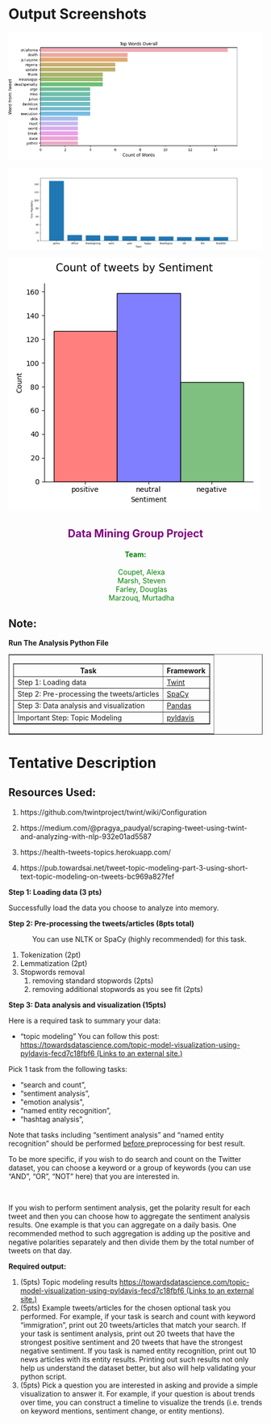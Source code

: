 <h1> Output Screenshots</h1> 


![alt text](./data/3.png?raw=true "Title")


![alt text](./data/2.png?raw=true "Title")


![alt text](./data/1.png?raw=true "Title")


<h2 style="color: purple; text-align:center">Data Mining Group Project </h2>

<h4 style="color: green; text-align:center"><b>Team:</b></h4>
<div >
<ol  style="color: green; text-align:center; list-style:none">
<li>
Coupet, Alexa
</li>
<li>
Marsh, Steven
</li>
<li>
Farley, Douglas</li>
<li>
                    Marzouq, Murtadha 
</li>
</ol>                    
</div>




<h2>Note:</h2> <b> Run The Analysis Python File</b>

 <table border="1" width = "100%">                    <tr>             <td>                <table border = "1" width = "100%">                   <tr>                      <th>Task</th>                      <th>Framework</th>                   </tr>                   <tr>                      <td>Step 1: Loading data</td>                      <td><a href="https://github.com/twintproject/twint">Twint</a></td>                   </tr>                   <tr>                      <td>Step 2: Pre-processing the tweets/articles </td>                      <td><a href="https://spacy.io/usage/v3-2">SpaCy</a></td>   
 <tr>
 <td> Step 3: Data analysis and visualization</td> 
  <td><a href="https://pandas.pydata.org/">Pandas</a></td> 
    <tr>
   <td> Important Step: Topic Modeling</td> 
  <td><a href="https://scikit-learn.org/stable/model_selection.html#model-selection/">pyldavis</a></td> 
         </tr>      
 </tr>
 </tr>                </table>             </td>          </tr>                 </table>

<div class="show-content user_content clearfix enhanced">
  <h1 class="page-title">Tentative Description</h1>
  
  
<h2><b>Resources Used:</b></h2>
<ol>
<li>
<p> https://github.com/twintproject/twint/wiki/Configuration </p>
</li>
<li>
<p>https://medium.com/@pragya_paudyal/scraping-tweet-using-twint-and-analyzing-with-nlp-932e01ad5587</p>
</li>

<li>
<p> https://health-tweets-topics.herokuapp.com/ </p>
</li>

<li>
<p> https://pub.towardsai.net/tweet-topic-modeling-part-3-using-short-text-topic-modeling-on-tweets-bc969a827fef </p>
</li>

  </ol>
<p><strong>Step 1: Loading data (3 pts)</strong></p>
<p>Successfully load the data you choose to analyze into memory.</p>
<p><strong>Step 2: Pre-processing the tweets/articles (8pts total)</strong></p>
<p>&nbsp;&nbsp;&nbsp;&nbsp;&nbsp;&nbsp;&nbsp;&nbsp;&nbsp;&nbsp;&nbsp; You can use NLTK or SpaCy (highly recommended) for this task.</p>
<ol>
<li>Tokenization (2pt)</li>
<li>Lemmatization (2pt)</li>
<li>Stopwords removal
<ol>
<li>removing standard stopwords (2pts)</li>
<li>removing additional stopwords as you see fit (2pts)</li>
</ol>
</li>
</ol>
<p><strong>Step 3: Data analysis and visualization (15pts)</strong></p>
<p>Here is a required task to summary your data:</p>
<ul>
<li>“topic modeling” You can follow this post: <a href="https://towardsdatascience.com/topic-model-visualization-using-pyldavis-fecd7c18fbf6" target="_blank" class="external" rel="noreferrer noopener"><span>https://towardsdatascience.com/topic-model-visualization-using-pyldavis-fecd7c18fbf6</span><span aria-hidden="true" class="ui-icon ui-icon-extlink ui-icon-inline" title="Links to an external site."></span><span class="screenreader-only">&nbsp;(Links to an external site.)</span></a>&nbsp;</li>
</ul>
<p>Pick 1 task from the following tasks:&nbsp;</p>
<ul>
<li>“search and count”,</li>
<li>“sentiment analysis”,</li>
<li>"emotion analysis",</li>
<li>“named entity recognition”,</li>
<li>“hashtag analysis”,&nbsp;</li>
</ul>
<p>Note that tasks including “sentiment analysis” and “named entity recognition” should be performed<span>&nbsp;</span><u>before&nbsp;</u>preprocessing for best result.</p>
<p>To be more specific, if you wish to do search and count on the Twitter dataset, you can choose a keyword or a group of keywords (you can use “AND”, “OR”, “NOT” here) that you are interested in.</p>
<p>&nbsp;</p>
<p>If you wish to perform sentiment analysis, get the polarity result for each tweet and then you can choose how to aggregate the sentiment analysis results. One example is that you can aggregate on a daily basis. One recommended method to such aggregation is adding up the positive and negative polarities separately and then divide them by the total number of tweets on that day.</p>
<p><strong>Required output:</strong></p>
<ol>
<li>(5pts) Topic modeling results <a href="https://towardsdatascience.com/topic-model-visualization-using-pyldavis-fecd7c18fbf6" target="_blank" class="external" rel="noreferrer noopener"><span>https://towardsdatascience.com/topic-model-visualization-using-pyldavis-fecd7c18fbf6</span><span aria-hidden="true" class="ui-icon ui-icon-extlink ui-icon-inline" title="Links to an external site."></span><span class="screenreader-only">&nbsp;(Links to an external site.)</span></a> &nbsp;</li>
<li>(5pts) Example tweets/articles for the chosen optional task you performed. For example, if your task is search and count with keyword “immigration”, print out 20 tweets/articles that match your search. If your task is sentiment analysis, print out 20 tweets that have the strongest positive sentiment and 20 tweets that have the strongest negative sentiment. If you task is named entity recognition, print out 10 news articles with its entity results. Printing out such results not only help us understand the dataset better, but also will help validating your python script.</li>
<li><span>(5pts) Pick a question you are interested in asking and provide a simple visualization to answer it. For example, if your question is about trends over time, you can construct a timeline to visualize the trends (i.e. trends on keyword mentions, sentiment change, or entity mentions).</span></li>
</ol>
  
</div>
